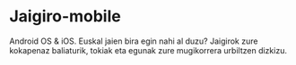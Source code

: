 Jaigiro-mobile
==============

Android OS &amp; iOS. Euskal jaien bira egin nahi al duzu? Jaigirok zure kokapenaz baliaturik, tokiak eta egunak  zure mugikorrera urbiltzen dizkizu.

